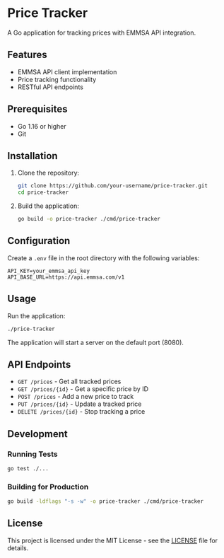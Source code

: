 # Price Tracker

A Go application for tracking prices with EMMSA API integration.

## Features

- EMMSA API client implementation
- Price tracking functionality
- RESTful API endpoints

## Prerequisites

- Go 1.16 or higher
- Git

## Installation

1. Clone the repository:
   ```bash
   git clone https://github.com/your-username/price-tracker.git
   cd price-tracker
   ```

2. Build the application:
   ```bash
   go build -o price-tracker ./cmd/price-tracker
   ```

## Configuration

Create a `.env` file in the root directory with the following variables:

```
API_KEY=your_emmsa_api_key
API_BASE_URL=https://api.emmsa.com/v1
```

## Usage

Run the application:

```bash
./price-tracker
```

The application will start a server on the default port (8080).

## API Endpoints

- `GET /prices` - Get all tracked prices
- `GET /prices/{id}` - Get a specific price by ID
- `POST /prices` - Add a new price to track
- `PUT /prices/{id}` - Update a tracked price
- `DELETE /prices/{id}` - Stop tracking a price

## Development

### Running Tests

```bash
go test ./...
```

### Building for Production

```bash
go build -ldflags "-s -w" -o price-tracker ./cmd/price-tracker
```

## License

This project is licensed under the MIT License - see the [LICENSE](LICENSE) file for details.
